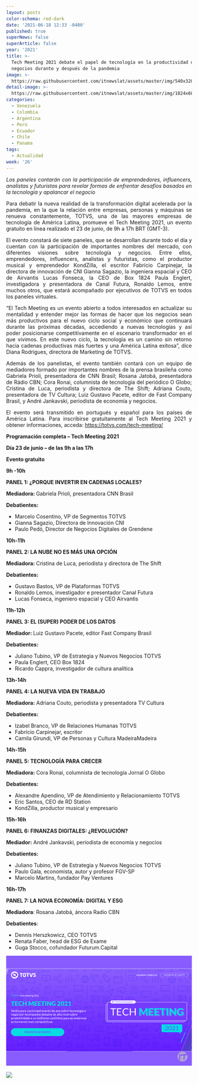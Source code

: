 ```yaml
---
layout: posts
color-schema: red-dark
date: '2021-06-18 12:33 -0400'
published: true
superNews: false
superArticle: false
year: '2021'
title: >-
  Tech Meeting 2021 debate el papel de tecnología en la productividad de los
  negocios durante y después de la pandemia
image: >-
  https://raw.githubusercontent.com/itnewslat/assets/master/img/540x320/Totvs-Meeting-p.jpg
detail-image: >-
  https://raw.githubusercontent.com/itnewslat/assets/master/img/1024x680/Totvs-Meeting-g.jpg
categories:
  - Venezuela
  - Colombia
  - Argentina
  - Perú
  - Ecuador
  - Chile
  - Panama
tags:
  - Actualidad
week: '26'
---
```

<p style="text-align: justify;"><em>Los paneles contarán con la participación de emprendedores, influencers, analistas y futuristas para revelar formas de enfrentar desafíos basados ​​en la tecnología y apalancar el negocio</em></p>
<p style="text-align: justify;">Para debatir la nueva realidad de la transformación digital acelerada por la pandemia, en la que la relación entre empresas, personas y máquinas se renueva constantemente, TOTVS, una de las mayores empresas de tecnología de América Latina, promueve el Tech Meeting 2021, un evento gratuito en línea realizado el 23 de junio, de 9h a 17h BRT (GMT-3).</p>
<p style="text-align: justify;">El evento constará de siete paneles, que se desarrollan durante todo el día y cuentan con la participación de importantes nombres del mercado, con diferentes visiones sobre tecnología y negocios. Entre ellos, emprendedores, influencers, analistas y futuristas, como el productor musical y emprendedor KondZilla, el escritor Fabrício Carpinejar, la directora de innovación de CNI Gianna Sagazio, la ingeniera espacial y CEO de Airvantis Lucas Fonseca, la CEO de Box 1824 Paula Englert, investigadora y presentadora de Canal Futura, Ronaldo Lemos, entre muchos otros, que estará acompañado por ejecutivos de TOTVS en todos los paneles virtuales.</p>
<p style="text-align: justify;">“El Tech Meeting es un evento abierto a todos interesados en actualizar su mentalidad y entender mejor las formas de hacer que los negocios sean más productivos para el nuevo ciclo social y económico que continuará durante las próximas décadas, accediendo a nuevas tecnologías y así poder posicionarse competitivamente en el escenario transformador en el que vivimos. En este nuevo ciclo, la tecnología es un camino sin retorno hacia cadenas productivas más fuertes y una América Latina exitosa”, dice Diana Rodrigues, directora de Marketing de TOTVS.</p>
<p style="text-align: justify;">Además de los panelistas, el evento también contará con un equipo de mediadores formado por importantes nombres de la prensa brasileña como Gabriela Prioli, presentadora de CNN Brasil; Rosana Jatobá, presentadora de Rádio CBN; Cora Ronai, columnista de tecnología del periódico O Globo; Cristina de Luca, periodista y directora de The Shift; Adriana Couto, presentadora de TV Cultura; Luiz Gustavo Pacete, editor de Fast Company Brasil, y André Jankavski, periodista de economía y negocios.</p>
<p style="text-align: justify;">El evento será transmitido en portugués y español para los países de América Latina. Para inscribirse gratuitamente al Tech Meeting 2021 y obtener informaciones, acceda: <a href="https://totvs.com/tech-meeting/">https://totvs.com/tech-meeting/</a></p>
<p style="text-align: justify;"><strong>Programación completa – Tech Meeting 2021</strong></p>
<p style="text-align: justify;"><strong>Día 23 de junio – de las 9h a las 17h</strong></p>
<p style="text-align: justify;"><strong>Evento gratuito</strong></p>
<p style="text-align: justify;"><strong>9h -10h</strong></p>
<p style="text-align: justify;"><strong>PANEL 1: ¿PORQUE INVERTIR EN CADENAS LOCALES?</strong></p>
<p style="text-align: justify;"><strong>Mediadora: </strong>Gabriela Prioli, presentadora CNN Brasil</p>
<p style="text-align: justify;"><strong>Debatientes:</strong></p>

<ul style="list-style-type: disc; text-align: justify;">
	<li>Marcelo Cosentino, VP de Segmentos TOTVS</li>
	<li>Gianna Sagazio, Directora de Innovación CNI</li>
	<li>Paulo Pedó, Director de Negocios Digitales de Grendene</li>
</ul>
<p style="text-align: justify;"><strong>10h-11h</strong></p>
<p style="text-align: justify;"><strong>PANEL 2: LA NUBE NO ES MÁS UNA OPCIÓN</strong></p>
<p style="text-align: justify;"><strong>Mediadora: </strong>Cristina de Luca, periodista y directora de The Shift</p>
<p style="text-align: justify;"><strong>Debatientes:</strong></p>

<ul style="list-style-type: disc; text-align: justify;">
	<li>Gustavo Bastos, VP de Plataformas TOTVS</li>
	<li>Ronaldo Lemos, investigador e presentador Canal Futura</li>
	<li>Lucas Fonseca, ingeniero espacial y CEO Airvantis</li>
</ul>
<p style="text-align: justify;"><strong>11h-12h</strong></p>
<p style="text-align: justify;"><strong>PANEL 3: EL (SUPER) PODER DE LOS DATOS</strong></p>
<p style="text-align: justify;"><strong>Mediador: </strong>Luiz Gustavo Pacete, editor Fast Company Brasil</p>
<p style="text-align: justify;"><strong>Debatientes:</strong></p>

<ul style="list-style-type: disc; text-align: justify;">
	<li>Juliano Tubino, VP de Estrategia y Nuevos Negocios TOTVS</li>
	<li>Paula Englert, CEO Box 1824</li>
	<li>Ricardo Cappra, investigador de cultura analítica</li>
</ul>
<p style="text-align: justify;"><strong>13h-14h</strong></p>
<p style="text-align: justify;"><strong>PANEL 4: LA NUEVA VIDA EN TRABAJO</strong></p>
<p style="text-align: justify;"><strong>Mediadora:</strong> Adriana Couto, periodista y presentadora TV Cultura</p>
<p style="text-align: justify;"><strong>Debatientes:</strong></p>

<ul style="list-style-type: disc; text-align: justify;">
	<li>Izabel Branco, VP de Relaciones Humanas TOTVS</li>
	<li>Fabrício Carpinejar, escritor</li>
	<li>Camila Girundi, VP de Personas y Cultura MadeiraMadeira</li>
</ul>
<p style="text-align: justify;"><strong>14h-15h</strong></p>
<p style="text-align: justify;"><strong>PANEL 5: TECNOLOGÍA PARA CRECER</strong></p>
<p style="text-align: justify;"><strong>Mediadora:</strong> Cora Ronai, columnista de tecnología Jornal O Globo</p>
<p style="text-align: justify;"><strong>Debatientes:</strong></p>

<ul style="list-style-type: disc; text-align: justify;">
	<li>Alexandre Apendino, VP de Atendimiento y Relacionamiento TOTVS</li>
	<li>Eric Santos, CEO de RD Station</li>
	<li>KondZilla, productor musical y empresario</li>
</ul>
<p style="text-align: justify;"><strong>15h-16h</strong></p>
<p style="text-align: justify;"><strong>PANEL 6: FINANZAS DIGITALES: ¿REVOLUCIÓN?</strong></p>
<p style="text-align: justify;"><strong>Mediador:</strong> André Jankavski, periodista de economía y negocios</p>
<p style="text-align: justify;"><strong>Debatientes:</strong></p>

<ul style="list-style-type: disc; text-align: justify;">
	<li>Juliano Tubino, VP de Estrategia y Nuevos Negocios TOTVS</li>
	<li>Paulo Gala, economista, autor y profesor FGV-SP</li>
	<li>Marcelo Martins, fundador Pay Ventures</li>
</ul>
<p style="text-align: justify;"><strong>16h-17h</strong></p>
<p style="text-align: justify;"><strong>PANEL 7: LA NOVA ECONOMÍA: DIGITAL Y ESG</strong></p>
<p style="text-align: justify;"><strong>Mediadora</strong>: Rosana Jatobá, áncora Radio CBN</p>
<p style="text-align: justify;"><strong>Debatientes</strong>:</p>

<ul style="list-style-type: disc;">
	<li style="text-align: justify;">Dennis Herszkowicz, CEO TOTVS</li>
	<li style="text-align: justify;">Renata Faber, head de ESG de Exame</li>
	<li style="text-align: justify;">Guga Stocco, cofundador Futurum.Capital</li>
</ul>

![](https://raw.githubusercontent.com/itnewslat/assets/master/img/540x320/Totvs-Meeting-p.jpg)

<img src="https://tracker.metricool.com/c3po.jpg?hash=56f88a41e39ab42c063cc51676587a04"/>
